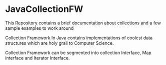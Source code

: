 # JavaCollectionFW
This Repository contains a brief documentation about collections and a few sample examples to work around


Collection Framework In Java contains implementations of coolest data structures which are holy grail to Computer Science.

Collection Framework can be segmented into collection Interface, Map interface and Iterator Interface.
